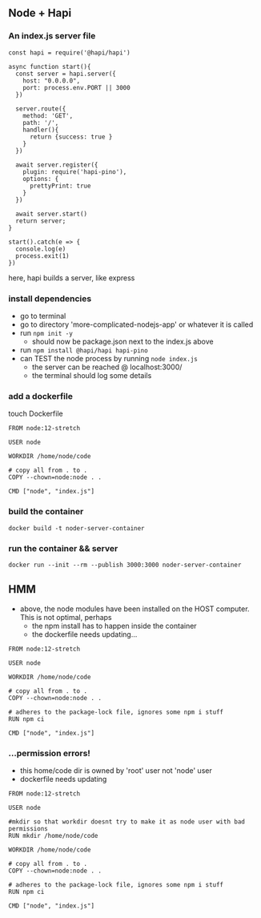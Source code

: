 ## Node + Hapi

### An index.js server  file
```
const hapi = require('@hapi/hapi')

async function start(){
  const server = hapi.server({
    host: "0.0.0.0",
    port: process.env.PORT || 3000
  })

  server.route({
    method: 'GET',
    path: '/',
    handler(){
      return {success: true }
    }
  })

  await server.register({
    plugin: require('hapi-pino'),
    options: {
      prettyPrint: true
    }
  })

  await server.start()
  return server;
}

start().catch(e => {
  console.log(e)
  process.exit(1)
})
```
here, hapi builds a server, like express

### install dependencies
- go to terminal
- go to directory 'more-complicated-nodejs-app' or whatever it is called
- run ```npm init -y```
  - should now be package.json next to the index.js above
- run ``` npm install @hapi/hapi hapi-pino ```
- can TEST the node process by running ```node index.js```
  - the server can be reached @ localhost:3000/
  - the terminal should log some details

### add a dockerfile
touch Dockerfile
```
FROM node:12-stretch

USER node

WORKDIR /home/node/code

# copy all from . to .
COPY --chown=node:node . .

CMD ["node", "index.js"]
```


### build the container
```docker build -t noder-server-container```

### run the container && server
```
docker run --init --rm --publish 3000:3000 noder-server-container 
```

## HMM
- above, the node modules have been installed on the HOST computer. This is not optimal, perhaps
  - the npm install has to happen inside the container
  - the dockerfile needs updating...

```
FROM node:12-stretch

USER node

WORKDIR /home/node/code

# copy all from . to .
COPY --chown=node:node . .

# adheres to the package-lock file, ignores some npm i stuff
RUN npm ci

CMD ["node", "index.js"]
```
### ...permission errors!
- this home/code  dir is owned by 'root' user not 'node' user
- dockerfile needs updating

```
FROM node:12-stretch

USER node

#mkdir so that workdir doesnt try to make it as node user with bad permissions
RUN mkdir /home/node/code

WORKDIR /home/node/code

# copy all from . to .
COPY --chown=node:node . .

# adheres to the package-lock file, ignores some npm i stuff
RUN npm ci

CMD ["node", "index.js"]
```

